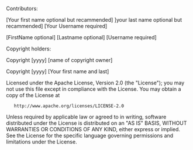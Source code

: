 Contributors:

[Your first name optional but recammended] ]your last name optional but recammended] [Your Username required]

[FirstName optional] [Lastname optional] [Username required]

Copyright holders:

Copyright [yyyy] [name of copyright owner]

Copyright [yyyy] [Your first name and last]

   Licensed under the Apache License, Version 2.0 (the "License");
   you may not use this file except in compliance with the License.
   You may obtain a copy of the License at

       http://www.apache.org/licenses/LICENSE-2.0

   Unless required by applicable law or agreed to in writing, software
   distributed under the License is distributed on an "AS IS" BASIS,
   WITHOUT WARRANTIES OR CONDITIONS OF ANY KIND, either express or implied.
   See the License for the specific language governing permissions and
   limitations under the License.
